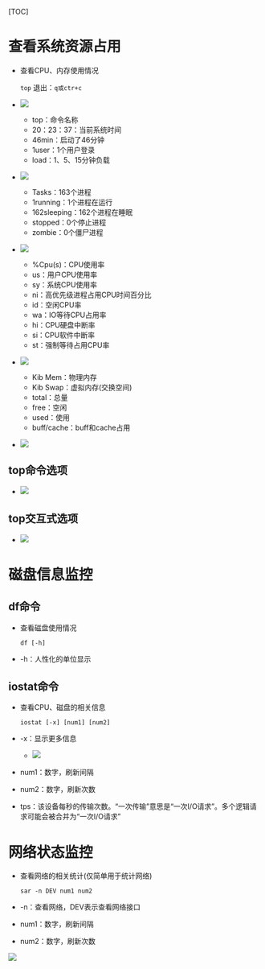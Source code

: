 [TOC]

# 查看系统资源占用

- 查看CPU、内存使用情况

  `top`     退出：`q或ctr+c`

- ![](E:\E\Typora\notes\photo\Snipaste_2024-05-21_20-22-59.png)
  - top：命令名称
  - 20：23：37：当前系统时间
  - 46min：启动了46分钟
  - 1user：1个用户登录
  - load：1、5、15分钟负载

- ![](E:\E\Typora\notes\photo\Snipaste_2024-05-21_20-26-28.png)
  - Tasks：163个进程
  - 1running：1个进程在运行
  - 162sleeping：162个进程在睡眠
  - stopped：0个停止进程
  - zombie：0个僵尸进程
- ![](E:\E\Typora\notes\photo\Snipaste_2024-05-21_20-29-03.png)
  - %Cpu(s)：CPU使用率
  - us：用户CPU使用率
  - sy：系统CPU使用率
  - ni：高优先级进程占用CPU时间百分比
  - id：空闲CPU率
  - wa：IO等待CPU占用率
  - hi：CPU硬盘中断率
  - si：CPU软件中断率
  - st：强制等待占用CPU率
- ![](E:\E\Typora\notes\photo\Snipaste_2024-05-21_20-35-59.png)
  - Kib Mem：物理内存
  - Kib Swap：虚拟内存(交换空间)
  - total：总量
  - free：空闲
  - used：使用
  - buff/cache：buff和cache占用

- ![](https://happlay-docs.oss-cn-beijing.aliyuncs.com/docs/Snipaste_2024-05-21_20-46-07.png)

## top命令选项

- ![](https://happlay-docs.oss-cn-beijing.aliyuncs.com/docs/Snipaste_2024-05-21_20-49-13.png)

## top交互式选项

- ![](https://happlay-docs.oss-cn-beijing.aliyuncs.com/docs/Snipaste_2024-05-21_20-57-13.png)

# 磁盘信息监控

## df命令

- 查看磁盘使用情况

  `df [-h]`

- -h：人性化的单位显示

## iostat命令

- 查看CPU、磁盘的相关信息

  `iostat [-x] [num1] [num2]`

- -x：显示更多信息

  - ![](https://happlay-docs.oss-cn-beijing.aliyuncs.com/docs/Snipaste_2024-05-21_21-05-47.png)

- num1：数字，刷新间隔

- num2：数字，刷新次数

- tps：该设备每秒的传输次数。“一次传输”意思是“一次I/O请求”。多个逻辑请求可能会被合并为“一次I/O请求”

# 网络状态监控

- 查看网络的相关统计(仅简单用于统计网络)

  `sar -n DEV num1 num2`

- -n：查看网络，DEV表示查看网络接口

- num1：数字，刷新间隔

- num2：数字，刷新次数

![](https://happlay-docs.oss-cn-beijing.aliyuncs.com/docs/Snipaste_2024-05-21_21-10-12.png)